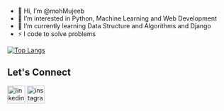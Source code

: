 - 👋 Hi, I’m @mohMujeeb
- 👀 I’m interested in Python, Machine Learning and Web Development
- 🌱 I’m currently learning Data Structure and Algorithms and Django
- ⚡ I code to solve problems

[![Top Langs](https://github-readme-stats.vercel.app/api/top-langs/?username=mohMujeeb&hide_border=true)](https://github.com/anuraghazra/github-readme-stats)

## Let's Connect

[<img src='https://cdn.jsdelivr.net/npm/simple-icons@3.0.1/icons/linkedin.svg' alt='linkedin' height='40'>](https://www.linkedin.com/in/mujeeb-ur-rehman-146aa2250/)  [<img src='https://cdn.jsdelivr.net/npm/simple-icons@3.0.1/icons/instagram.svg' alt='instagram' height='40'>](https://www.instagram.com/muuuuujeeb/)  

